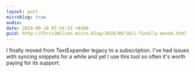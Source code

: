 ```yaml
---
layout: post
microblog: true
audio: 
date: 2018-09-18 07:54:23 +0100
guid: http://ChrisJWilson.micro.blog/2018/09/18/i-finally-moved.html
---
```

I finally moved from TextExpander legacy to a subscription. I've had issues with syncing snippets for a while and yet I use this tool so often it's worth paying for its support. 
